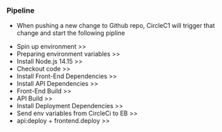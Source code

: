 ### Pipeline

- When pushing a new change to Github repo, CircleC1 will trigger that change and start the following pipline

* Spin up environment >>
* Preparing environment variables >>
* Install Node.js 14.15 >>
* Checkout code >>
* Install Front-End Dependencies >>
* Install API Dependencies >>
* Front-End Build >>
* API Build >>
* Install Deployment Dependencies >>
* Send env variables from CircleCi to EB >>
* api:deploy + frontend.deploy >>
